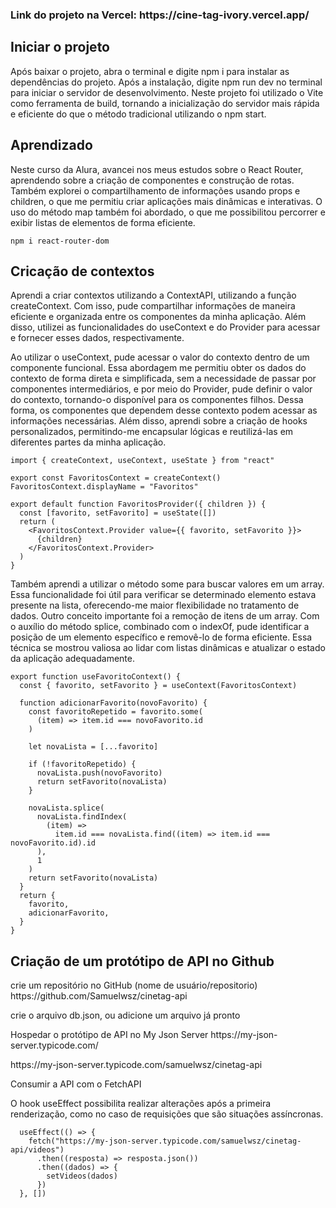 <h3>Link do projeto na Vercel: https://cine-tag-ivory.vercel.app/</h3>

<h2>Iniciar o projeto</h2>

<p>Após baixar o projeto, abra o terminal e digite npm i para instalar as dependências do projeto. Após a instalação, digite npm run dev no terminal para iniciar o servidor de desenvolvimento. Neste projeto foi utilizado o Vite como ferramenta de build, tornando a inicialização do servidor mais rápida e eficiente do que o método tradicional utilizando o npm start.
</p>

<h2>Aprendizado</h2>

<p>Neste curso da Alura, avancei nos meus estudos sobre o React Router, aprendendo sobre a criação de componentes e construção de rotas. Também explorei o compartilhamento de informações usando props e children, o que me permitiu criar aplicações mais dinâmicas e interativas. O uso do método map também foi abordado, o que me possibilitou percorrer e exibir listas de elementos de forma eficiente.
</p>

```
npm i react-router-dom
```

<h2>Cricação de contextos</h2>

<p>Aprendi a criar contextos utilizando a ContextAPI, utilizando a função createContext. Com isso, pude compartilhar informações de maneira eficiente e organizada entre os componentes da minha aplicação. Além disso, utilizei as funcionalidades do useContext e do Provider para acessar e fornecer esses dados, respectivamente. 
</p>

<p>Ao utilizar o useContext, pude acessar o valor do contexto dentro de um componente funcional. Essa abordagem me permitiu obter os dados do contexto de forma direta e simplificada, sem a necessidade de passar por componentes intermediários, e por meio do Provider, pude definir o valor do contexto, tornando-o disponível para os componentes filhos. Dessa forma, os componentes que dependem desse contexto podem acessar as informações necessárias. Além disso, aprendi sobre a criação de hooks personalizados, permitindo-me encapsular lógicas e reutilizá-las em diferentes partes da minha aplicação. 
</p>

```
import { createContext, useContext, useState } from "react"

export const FavoritosContext = createContext()
FavoritosContext.displayName = "Favoritos"

export default function FavoritosProvider({ children }) {
  const [favorito, setFavorito] = useState([])
  return (
    <FavoritosContext.Provider value={{ favorito, setFavorito }}>
      {children}
    </FavoritosContext.Provider>
  )
}
```

<p>Também aprendi a utilizar o método some para buscar valores em um array. Essa funcionalidade foi útil para verificar se determinado elemento estava presente na lista, oferecendo-me maior flexibilidade no tratamento de dados. Outro conceito importante foi a remoção de itens de um array. Com o auxílio do método splice, combinado com o indexOf, pude identificar a posição de um elemento específico e removê-lo de forma eficiente. Essa técnica se mostrou valiosa ao lidar com listas dinâmicas e atualizar o estado da aplicação adequadamente.
</p>

```
export function useFavoritoContext() {
  const { favorito, setFavorito } = useContext(FavoritosContext)

  function adicionarFavorito(novoFavorito) {
    const favoritoRepetido = favorito.some(
      (item) => item.id === novoFavorito.id
    )

    let novaLista = [...favorito]

    if (!favoritoRepetido) {
      novaLista.push(novoFavorito)
      return setFavorito(novaLista)
    }

    novaLista.splice(
      novaLista.findIndex(
        (item) =>
          item.id === novaLista.find((item) => item.id === novoFavorito.id).id
      ),
      1
    )
    return setFavorito(novaLista)
  }
  return {
    favorito,
    adicionarFavorito,
  }
}

```

<h2>Criação de um protótipo de API no Github </h2>

<p>crie um repositório no GitHub (nome de usuário/repositorio)
https://github.com/Samuelwsz/cinetag-api
</p>
<p>crie o arquivo db.json, ou adicione um arquivo já pronto
</p>
<p>Hospedar o protótipo de API no My Json Server https://my-json-server.typicode.com/  
</p>
<p>https://my-json-server.typicode.com/samuelwsz/cinetag-api</p>

<p>Consumir a API com o FetchAPI
</p>
<p>O hook useEffect possibilita realizar alterações após a primeira renderização, como no caso de requisições que são situações assíncronas.
</p>

```
  useEffect(() => {
    fetch("https://my-json-server.typicode.com/samuelwsz/cinetag-api/videos")
      .then((resposta) => resposta.json())
      .then((dados) => {
        setVideos(dados)
      })
  }, [])
```

<p></p>
